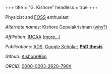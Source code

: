 +++
title = "G. Kishore"
headless = true
+++

Physicist and [FOSS](https://en.wikipedia.org/wiki/Free_and_open-source_software) enthusiast

*Alternate names*:
	Kishore Gopalakrishnan
	([why?](https://www.noenthuda.com/2013/02/17/swaminathan-ganesh-and-murali-vijay-and-the-art-of-south-indian-patronymics/))

*Affiliation*:
	[IUCAA](https://www.iucaa.in/)
	([more…](employment_history))

*Publications*:
	[ADS](https://ui.adsabs.harvard.edu/search/q=orcid%3A0000-0003-2620-790X&sort=date%20desc%2C%20bibcode%20desc&p_=0),
	[Google Scholar](https://scholar.google.com/citations?user=VlIdLfEAAAAJ&hl=en&oi=ao);
	**[PhD thesis](/blog/phd_thesis)**

*Github*:
	[Kishore96in](https://github.com/Kishore96in)

*ORCID*:
	[0000-0003-2620-790X](https://orcid.org/0000-0003-2620-790X)
